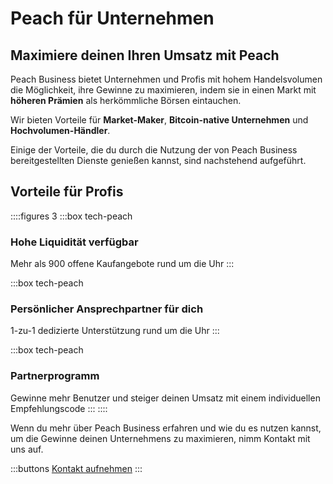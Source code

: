 # Peach für Unternehmen

## Maximiere deinen Ihren Umsatz mit Peach

Peach Business bietet Unternehmen und Profis mit hohem Handelsvolumen die Möglichkeit, ihre Gewinne zu maximieren, indem sie in einen Markt mit **höheren Prämien** als herkömmliche Börsen eintauchen.

Wir bieten Vorteile für **Market-Maker**, **Bitcoin-native Unternehmen** und **Hochvolumen-Händler**.

Einige der Vorteile, die du durch die Nutzung der von Peach Business bereitgestellten Dienste genießen kannst, sind nachstehend aufgeführt.

## Vorteile für Profis

::::figures 3
:::box tech-peach

### Hohe Liquidität verfügbar

Mehr als 900 offene Kaufangebote rund um die Uhr
:::

:::box tech-peach

### Persönlicher Ansprechpartner für dich

1-zu-1 dedizierte Unterstützung rund um die Uhr
:::

:::box tech-peach

### Partnerprogramm

Gewinne mehr Benutzer und steiger deinen Umsatz mit einem individuellen Empfehlungscode
:::
::::

Wenn du mehr über Peach Business erfahren und wie du es nutzen kannst, um die Gewinne deinen Unternehmens zu maximieren, nimm Kontakt mit uns auf.

:::buttons
[Kontakt aufnehmen](mailto:$contactEmail$)
:::
